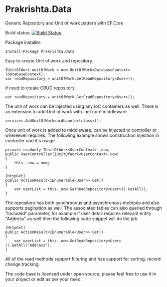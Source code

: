 # Prakrishta.Data
Generic Repository and Unit of work pattern with EF.Core

Build status:
[![Build Status](https://dev.azure.com/prakrishta0270/Prakrishta%20Open%20Source/_apis/build/status/sarul84.Prakrishta.Data?branchName=master)](https://dev.azure.com/prakrishta0270/Prakrishta%20Open%20Source/_build/latest?definitionId=2&branchName=master)

Package installer:

```
Install-Package Prakrishta.Data
```

Easy to create Unit of work and repository.

```
IUnitOfWork unitOfWork = new UnitOfWork<DatabaseContext>(databaseContext);
var readRepository = unitOfWork.GetReadRepository<User>();
```

if need to create CRUD repository,

```
var readRepository = unitOfWork.GetCrudRepository<User>();
```
  
The unit of work can be injected using any IoC containers as well. There is an extension to add Unit of work with .net core middleware.

```
services.AddUnitOfWork<urdbcontextclass>();
```
Once unit of work is added to middleware, can be injected to controller or whereever requires. The following example shows construction injection in controller and it's usage

```
private readonly IUnitOfWork<UserContext> _uow;
public UserController(IUnitOfWork<UserContext> uow)
{
    this._uow = uow;
}

[HttpGet]
public ActionResult<IEnumerable<User>> Get()
{
    var userList = this._uow.GetReadRepository<User>().GetAll();
}

```
The repository has both synchronous and asynchronous methods and also supports pagination as well. The associated tables can also queried through "Included" parameter, for example if user detail requires relevant entity "Address" as well then the following code snippet will do the job.

```
[HttpGet]
public ActionResult<IEnumerable<User>> Get()
{
    var userList = this._uow.GetReadRepository<User>().GetAll("Address");
}
```

All of the read methods support filtering and has support for sorting, record change tracking.

The code base is licensed under open source, please feel free to use it in your project or edit as per your need.
